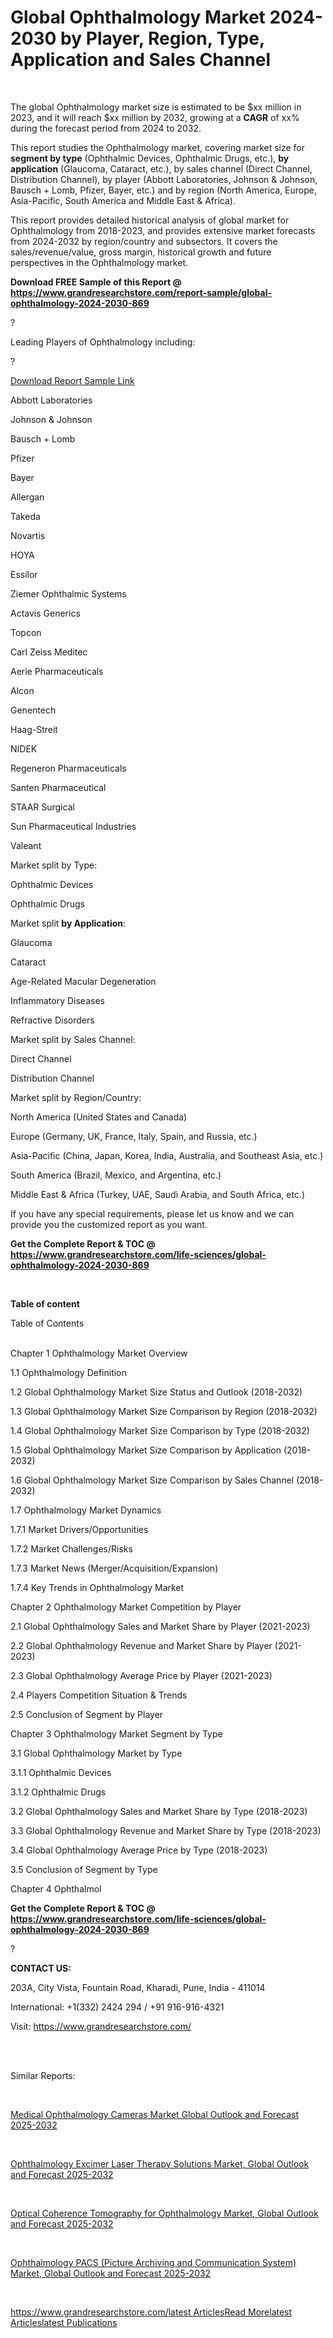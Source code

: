 <h1>Global Ophthalmology Market 2024-2030 by Player, Region, Type, Application and Sales Channel</h1><br/><p>The global Ophthalmology market size is estimated to be $xx million in 2023, and it will reach $xx million by 2032, growing at a <strong>CAGR</strong> of xx% during the forecast period from 2024 to 2032.</p>
 
 
 
 <p>This report studies the Ophthalmology market, covering market size for <strong>segment by type</strong> (Ophthalmic Devices, Ophthalmic Drugs, etc.), <strong>by application</strong> (Glaucoma, Cataract, etc.), by sales channel (Direct Channel, Distribution Channel), by player (Abbott Laboratories, Johnson & Johnson, Bausch + Lomb, Pfizer, Bayer, etc.) and by region (North America, Europe, Asia-Pacific, South America and Middle East & Africa).</p>
 
 
 
 <p>This report provides detailed historical analysis of global market for Ophthalmology from 2018-2023, and provides extensive market forecasts from 2024-2032 by region/country and subsectors. It covers the sales/revenue/value, gross margin, historical growth and future perspectives in the Ophthalmology market.</p>
 
 
 
 <div><b>Download FREE Sample of this Report @ <a href="https://www.grandresearchstore.com/report-sample/global-ophthalmology-2024-2030-869">https://www.grandresearchstore.com/report-sample/global-ophthalmology-2024-2030-869</a></b></div>
 
 
 
 <p>? </p>
 
 
 
 <p>Leading Players of Ophthalmology including:</p>
 
 
 
 <p>? </p>
 
 
 
 <p><a href="https://www.grandresearchstore.com/mr-admin/report-sample/global-ophthalmology-2024-2030-869">Download Report Sample Link</a></p>
 
 
 
 <p>Abbott Laboratories</p>
 
 
 
 <p>Johnson & Johnson</p>
 
 
 
 <p>Bausch + Lomb</p>
 
 
 
 <p>Pfizer</p>
 
 
 
 <p>Bayer</p>
 
 
 
 <p>Allergan</p>
 
 
 
 <p>Takeda</p>
 
 
 
 <p>Novartis</p>
 
 
 
 <p>HOYA</p>
 
 
 
 <p>Essilor</p>
 
 
 
 <p>Ziemer Ophthalmic Systems</p>
 
 
 
 <p>Actavis Generics</p>
 
 
 
 <p>Topcon</p>
 
 
 
 <p>Carl Zeiss Meditec</p>
 
 
 
 <p>Aerie Pharmaceuticals</p>
 
 
 
 <p>Alcon</p>
 
 
 
 <p>Genentech</p>
 
 
 
 <p>Haag-Streit</p>
 
 
 
 <p>NIDEK</p>
 
 
 
 <p>Regeneron Pharmaceuticals</p>
 
 
 
 <p>Santen Pharmaceutical</p>
 
 
 
 <p>STAAR Surgical</p>
 
 
 
 <p>Sun Pharmaceutical Industries</p>
 
 
 
 <p>Valeant</p>
 
 
 
 <p>Market split by Type:</p>
 
 
 
 <p>Ophthalmic Devices</p>
 
 
 
 <p>Ophthalmic Drugs</p>
 
 
 
 <p>Market split <strong>by Application</strong>:</p>
 
 
 
 <p>Glaucoma</p>
 
 
 
 <p>Cataract</p>
 
 
 
 <p>Age-Related Macular Degeneration</p>
 
 
 
 <p>Inflammatory Diseases</p>
 
 
 
 <p>Refractive Disorders</p>
 
 
 
 <p>Market split by Sales Channel:</p>
 
 
 
 <p>Direct Channel</p>
 
 
 
 <p>Distribution Channel</p>
 
 
 
 <p>Market split by Region/Country:</p>
 
 
 
 <p>North America (United States and Canada)</p>
 
 
 
 <p>Europe (Germany, UK, France, Italy, Spain, and Russia, etc.)</p>
 
 
 
 <p>Asia-Pacific (China, Japan, Korea, India, Australia, and Southeast Asia, etc.)</p>
 
 
 
 <p>South America (Brazil, Mexico, and Argentina, etc.)</p>
 
 
 
 <p>Middle East & Africa (Turkey, UAE, Saudi Arabia, and South Africa, etc.)</p>
 
 
 
 <p>If you have any special requirements, please let us know and we can provide you the customized report as you want.</p>
 
 
 
 <div><b>Get the Complete Report & TOC @ <a href="https://www.grandresearchstore.com/life-sciences/global-ophthalmology-2024-2030-869">https://www.grandresearchstore.com/life-sciences/global-ophthalmology-2024-2030-869</a></b></div>
 
 
 
 <p><br />
 
 <b>Table of content</b></p>
 
 
 
 <p>Table of Contents<br />
 
 <br />
 
 Chapter 1 Ophthalmology Market Overview<br />
 
 1.1 Ophthalmology Definition<br />
 
 1.2 Global Ophthalmology Market Size Status and Outlook (2018-2032)<br />
 
 1.3 Global Ophthalmology Market Size Comparison by Region (2018-2032)<br />
 
 1.4 Global Ophthalmology Market Size Comparison by Type (2018-2032)<br />
 
 1.5 Global Ophthalmology Market Size Comparison by Application (2018-2032)<br />
 
 1.6 Global Ophthalmology Market Size Comparison by Sales Channel (2018-2032)<br />
 
 1.7 Ophthalmology Market Dynamics<br />
 
 1.7.1 Market Drivers/Opportunities<br />
 
 1.7.2 Market Challenges/Risks<br />
 
 1.7.3 Market News (Merger/Acquisition/Expansion)<br />
 
 1.7.4 Key Trends in Ophthalmology Market<br />
 
 Chapter 2 Ophthalmology Market Competition by Player<br />
 
 2.1 Global Ophthalmology Sales and Market Share by Player (2021-2023)<br />
 
 2.2 Global Ophthalmology Revenue and Market Share by Player (2021-2023)<br />
 
 2.3 Global Ophthalmology Average Price by Player (2021-2023)<br />
 
 2.4 Players Competition Situation & Trends<br />
 
 2.5 Conclusion of Segment by Player<br />
 
 Chapter 3 Ophthalmology Market Segment by Type<br />
 
 3.1 Global Ophthalmology Market by Type<br />
 
 3.1.1 Ophthalmic Devices<br />
 
 3.1.2 Ophthalmic Drugs<br />
 
 3.2 Global Ophthalmology Sales and Market Share by Type (2018-2023)<br />
 
 3.3 Global Ophthalmology Revenue and Market Share by Type (2018-2023)<br />
 
 3.4 Global Ophthalmology Average Price by Type (2018-2023)<br />
 
 3.5 Conclusion of Segment by Type<br />
 
 Chapter 4 Ophthalmol</p>
 
 
 
 <div><b>Get the Complete Report & TOC @ <a href="https://www.grandresearchstore.com/life-sciences/global-ophthalmology-2024-2030-869">https://www.grandresearchstore.com/life-sciences/global-ophthalmology-2024-2030-869</a></b></div>
 
 
 
 <p>? </p>
 
 
 
 <p><b>CONTACT US:</b><br />
 
 203A, City Vista, Fountain Road, Kharadi, Pune, India - 411014<br />
 
 International: +1(332) 2424 294 / +91 916-916-4321<br />
 
 Visit: <a href="https://www.grandresearchstore.com/">https://www.grandresearchstore.com/</a><br />
 
 <br />
 
 <br />
 
 Similar Reports:<br />
 
 <br />
 
 <a href="https://www.grandresearchstore.com/life-sciences/global-medical-ophthalmology-cameras-2025-2032-377">Medical Ophthalmology Cameras Market Global Outlook and Forecast 2025-2032 </a><br />
 
 <br />
 
 <a href="https://www.grandresearchstore.com/life-sciences/global-ophthalmology-excimer-laser-therapy-solutions-forecast-2025-2032-113">Ophthalmology Excimer Laser Therapy Solutions Market, Global Outlook and Forecast 2025-2032</a><br />
 
 <br />
 
 <a href="https://www.grandresearchstore.com/life-sciences/global-optical-coherence-tomography-for-ophthalmology-forecast-2025-2032-666">Optical Coherence Tomography for Ophthalmology Market, Global Outlook and Forecast 2025-2032</a><br />
 
 <br />
 
 <a href="https://www.grandresearchstore.com/life-sciences/global-ophthalmology-pacs-forecast-2025-2032-836">Ophthalmology PACS (Picture Archiving and Communication System) Market, Global Outlook and Forecast 2025-2032</a><br />
 
 <br />
 
 <a href="https://gyeongbokgung.com">https://www.grandresearchstore.com/</a><a href="https://hallyeomaritime.com">latest Articles</a><a href="https://jingwansa.com">Read More</a><a href="https://nguoiviet.jp/">latest Articles</a><a href="https://www.intelmarketresearch.com/">latest Publications</a></p>